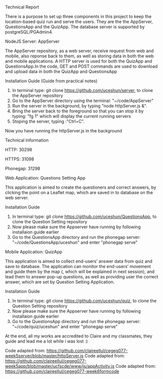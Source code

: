 Technical Report

There is a purpose to set up three components in this project to keep the location-based quiz run and serve the users. They are the the AppServer, QuestionsApp and the QuizApp. The database server is supported by postgreSQL/PGAdmin4.

NodeJS Server: AppServer

The AppServer repository, as a web server, receive request from web and mobile, also reponse back to them, as well as storing data in both the web and mobile applications. A HTTP server is used for both the QuizApp and QuestionsApp.In the code, GET and POST commands are used to download and upload data in both the QuizApp and QuestionsApp

Installation Guide (Guide from practical notes)

1. In terminal type: git clone https://github.com/uceshun/server, to clone the AppServer repository
2. Go to the AppServer directory using the terminal: "~/code/AppServer"
3. Run the server in the background, by typing "node httpServer.js &".
4. Bring the server back to the foreground so that you can stop it by typing: "fg 1" which will display the current running servers 
5. Stoping the server, typing :"Ctrl+C".

Now you have running the httpServer.js in the background

Technical Information

HTTP: 30298

HTTPS: 31098

Phonegap: 31298


Web Application: Questions Setting App

This application is aimed to create the questioners and correct answers, by clicking the point on a Leaflet map, which are saved in to database on the web server.


Installation Guide

1. In terminal type: git clone https://github.com/uceshun/QuestionsApp, to clone the Question Setting repository
2. Now please make sure the Appserver have running by following installaion guide earlier
3. Go to the QuestionsApp directory and run the phonegap server: "~/code/QuestionsApp/uceshun" and enter "phonegap serve"


Mobile Application: QuizApp

This application is aimed to collect end-users’ answer data from quiz and save to database. The application can monitor the end-users’ movement and guide them by the map (, which will be explained in next session), and lead them to answer pop-up questions, as well as providing user the correct answer, which are set by Question Setting Application.


Installation Guide

1. In terminal type: git clone https://github.com/uceshun/quiz, to clone the Question Setting repository
2. Now please make sure the Appserver have running by following installaion guide earlier
3. Go to the QuestionsApp directory and run the phonegap server: "~/code/quiz/uceshun" and enter "phonegap serve"


At the end, all my works are accredited to Claire and my classmates, they guide and lead me a lot while i was lost :)

Code adapted from: https://github.com/claireellul/cegeg077-week5server/blob/master/httpServer.js
Code adapted from: https://github.com/claireellul/cegeg077-week5app/blob/master/ucfscde/www/js/appActivity.js
Code adapted from: https://github.com/claireellul/cegeg077-week6formcode
